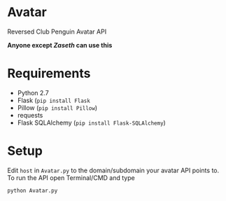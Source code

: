 # Avatar
Reversed Club Penguin Avatar API

**Anyone except _Zaseth_ can use this**

# Requirements
* Python 2.7
* Flask (`pip install Flask`
* Pillow (`pip install Pillow`)
* requests
* Flask SQLAlchemy (`pip install Flask-SQLAlchemy`)

# Setup
Edit `host` in `Avatar.py` to the domain/subdomain your avatar API points to. To run the API open Terminal/CMD and type

```cmd
python Avatar.py
```
